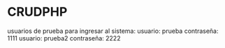 # CRUDPHP
usuarios de prueba para ingresar al sistema:
usuario: prueba contraseña: 1111
usuario: prueba2 contraseña: 2222
